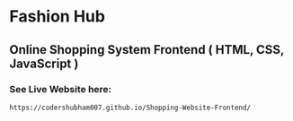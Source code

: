 # Fashion Hub

## Online Shopping System Frontend ( HTML, CSS, JavaScript )

### See Live Website here:
```
https://codershubham007.github.io/Shopping-Website-Frontend/
```

